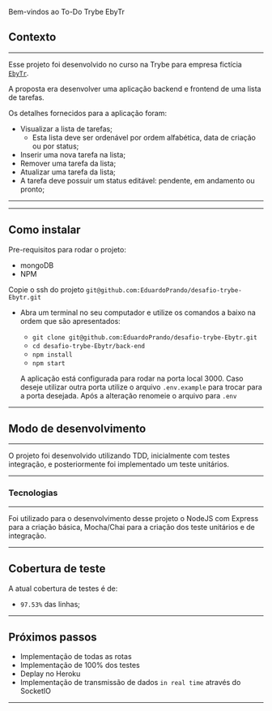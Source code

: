  Bem-vindos ao To-Do Trybe EbyTr

## Contexto

---

Esse projeto foi desenvolvido no curso na Trybe para empresa fictícia [`EbyTr`](www.betrybe.com).

A proposta era desenvolver uma aplicação backend e frontend de uma lista de tarefas.

Os detalhes fornecidos para a aplicação foram:

* Visualizar a lista de tarefas;
  * Esta lista deve ser ordenável por ordem alfabética, data de criação ou por status;
* Inserir uma nova tarefa na lista;
* Remover uma tarefa da lista;
* Atualizar uma tarefa da lista;
* A tarefa deve possuir um status editável: pendente, em andamento ou pronto;

---

---

## Como instalar

Pre-requisitos para rodar o projeto: 
- mongoDB
- NPM

Copie o ssh do projeto `git@github.com:EduardoPrando/desafio-trybe-Ebytr.git`

* Abra um terminal no seu computador e utilize os comandos a baixo na ordem que são apresentados:

  * `git clone git@github.com:EduardoPrando/desafio-trybe-Ebytr.git`
  * `cd desafio-trybe-Ebytr/back-end`
  * `npm install`
  * `npm start`

  A aplicação está configurada para rodar na porta local 3000. Caso deseje utilizar outra porta utilize o arquivo `.env.example` para trocar para a porta desejada. Após a alteração renomeie o arquivo para `.env`

---

## Modo de desenvolvimento

---

O projeto foi desenvolvido utilizando TDD, inicialmente com testes integração, e posteriormente foi implementado um teste unitários.

---

### Tecnologias

---

Foi utilizado para o desenvolvimento desse projeto o NodeJS com Express para a criação básica, Mocha/Chai para a criação dos teste unitários e de integração.

---

## Cobertura de teste

A atual cobertura de testes é de: 
- `97.53%` das linhas;

---

## Próximos passos

* Implementação de todas as rotas
* Implementação de 100% dos testes
* Deplay no Heroku
* Implementação de transmissão de dados `in real time` através do SocketIO

---

